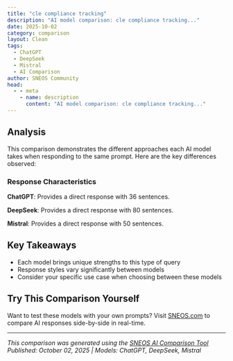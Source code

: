```yaml
---
title: "cle compliance tracking"
description: "AI model comparison: cle compliance tracking..."
date: 2025-10-02
category: comparison
layout: Clean
tags:
  - ChatGPT
  - DeepSeek
  - Mistral
  - AI Comparison
author: SNEOS Community
head:
  - - meta
    - name: description
      content: "AI model comparison: cle compliance tracking..."
---
```


<ChatComparison
  title="cle compliance tracking"
  prompt="cle compliance tracking"
  :responses='{"ChatGPT": "It looks like you\u2019re interested in CLE compliance tracking. CLE stands for Continuing Legal Education, which is mandatory in many jurisdictions for attorneys to maintain their licenses. CLE compliance tracking involves monitoring and managing an attorney\u2019s completion of required educational credits.\n\nHere\u2019s a basic overview of CLE compliance tracking:\n\n### What is CLE Compliance Tracking?\nCLE compliance tracking is the process of recording, managing, and reporting CLE credits earned by attorneys to ensure they meet the requirements set by their jurisdiction\u2019s bar association or licensing authority.\n\n### Why is it Important?\n- **Maintain Licensure:** Attorneys must meet CLE requirements to keep their license active.\n- **Avoid Penalties:** Failure to comply can lead to fines, suspension, or other disciplinary actions.\n- **Professional Development:** Helps lawyers stay updated on legal developments and skills.\n\n### Key Features of a CLE Compliance Tracking System\n1. **Credit Tracking:** Record details of CLE courses completed, including date, provider, topic, and credits earned.\n2. **Requirement Management:** Maintain jurisdiction-specific requirements, including total credits and specialty credits if applicable.\n3. **Notifications:** Alerts for upcoming deadlines or shortfalls.\n4. **Reporting:** Generate compliance reports for submission to bar associations.\n5. **Document Storage:** Keep certificates of completion and other proof.\n6. **User Management:** Handle multiple attorneys and their individual compliance statuses.\n\n### Options for CLE Compliance Tracking\n- **Manual Tracking:** Using spreadsheets or personal calendars (prone to errors).\n- **Dedicated Software:** There are CLE tracking software and platforms available, such as:\n - CLENow\n - MyLawCLE\n - Capterra has listings for CLE management systems\n- **Bar Association Tools:** Some bar associations provide their own tracking portals.\n\n### Setting Up CLE Compliance Tracking\n1. **Identify Requirements:** Get the specific CLE requirements for your jurisdiction (number of credits, types, deadlines).\n2. **Choose a Method:** Decide between manual tracking, software, or bar association tools.\n3. **Record CLE Activities:** Enter every CLE event attended or completed.\n4. **Keep Documentation:** Save certificates or attendance records.\n5. **Monitor Status:** Regularly review progress toward requirements.\n6. **Submit Reports:** When required, submit CLE reports to the regulatory body.\n\nIf you\u2019re looking for assistance with CLE compliance tracking software recommendations, implementation help, or templates, please let me know!", "DeepSeek": "Of course. \u0022CLE compliance tracking\u0022 refers to the process of monitoring and managing an attorney\u0027s completion of their **Continuing Legal Education (CLE)** requirements to maintain their license to practice law.\n\nIt\u0027s a critical administrative function for both individual lawyers and law firms. Failure to comply can result in penalties, fines, and even suspension from practice.\n\nHere\u2019s a comprehensive breakdown of what it involves, why it\u0027s important, and how it\u0027s typically managed.\n\n---\n\n### 1. What is CLE Compliance Tracking?\n\nAt its core, it\u0027s the system for:\n* **Recording:** Logging completed CLE courses (title, date, credits, category).\n* **Categorizing:** Organizing credits by type (e.g., Ethics, Professional Responsibility, Substance Abuse, General).\n* **Calculating:** Tallying total credits earned against the total required.\n* **Monitoring Deadlines:** Tracking reporting cycles and compliance deadlines.\n* **Reporting:** Generating reports for internal review or submitting to state bar authorities.\n\n---\n\n### 2. Key Components of Compliance\n\nCompliance isn\u0027t just about getting a certain number of hours. It involves several nuanced rules that must be tracked:\n\n* **Credit Requirements:** The total number of credit hours required per reporting period (e.g., 12-15 hours per year).\n* **Reporting Cycle:** The timeframe for compliance (e.g., annually, biennially, or on a rolling 3-year period).\n* **Credit Types/Categories:** Specific credit requirements for:\n * **Ethics/Professional Responsibility:** Almost every jurisdiction requires a certain number of hours dedicated to ethics.\n * **Specialized Topics:** Some states require credits in areas like diversity \u0026 inclusion, mental health, substance abuse, or prevention of malpractice.\n * **Newly Admitted Attorney (NAA) Programs:** Specific requirements for newly licensed lawyers.\n* **Credit Limits \u0026 Rules:**\n * **Carryover:** Can you apply excess credits from one period to the next?\n * **Caps on Formats:** Limits on how many credits can be earned through self-study, on-demand webinars, or teaching.\n* **Jurisdictional Variations:** This is the biggest challenge. **Every state bar has its own unique rules.** An attorney licensed in multiple states must track compliance separately for each jurisdiction.\n\n---\n\n### 3. Who is Responsible for Tracking?\n\n#### A. Individual Attorneys\nEvery lawyer is ultimately responsible for their own compliance. Many use simple tools like:\n* Spreadsheets (Excel/Google Sheets)\n* Physical folders and calendars\n* State bar\u0027s online portal\n\n#### B. Law Firms \u0026 Corporate Legal Departments\nFor organizations, centralized tracking is essential for risk management. It ensures:\n* **Firm-Wide Compliance:** Prevents any attorney from accidentally falling out of good standing.\n* **Efficiency:** Saves individual attorneys administrative time.\n* **Budgeting \u0026 Planning:** Helps in planning training and allocating funds for CLE.\n* **Risk Mitigation:** Protects the firm from the liability of an unlicensed attorney practicing law.\n\n---\n\n### 4. Methods for CLE Compliance Tracking\n\n| Method | Pros | Cons | Best For |\n| :--- | :--- | :--- | :--- |\n| **Manual (Spreadsheets/Folders)** | Free, full control, simple. | Time-consuming, high risk of human error, difficult for multi-state, no reminder alerts. | Solo practitioners with a single jurisdiction. |\n| **State Bar Portal** | Official source, direct reporting. | Only tracks for that specific state, often not user-friendly for logging. | All attorneys as a final check. |\n| **Dedicated CLE Tracking Software** | **Automation,** multi-state tracking, credit calculation, deadline alerts, integrated reporting. | Subscription cost, learning curve. | **Law firms of any size, corporate legal departments, and busy individual attorneys.** |\n\n---\n\n### 5. Features of Modern CLE Tracking Software\n\nProfessional systems automate the most tedious parts of the process:\n\n1. **Automated Credit Tracking:** Integrates with CLE providers to automatically import completed courses into the system.\n2. **Multi-Jurisdiction Management:** Tracks rules and requirements for all 50\u002B US jurisdictions in one place.\n3. **Deadline Alerts \u0026 Notifications:** Sends automated reminders to attorneys and administrators about upcoming deadlines.\n4. **Credit Calculators \u0026 Forecasting:** Shows attorneys their compliance status in real-time and forecasts what they need to complete.\n5. **Audit Trail \u0026 Reporting:** Generates detailed reports for firm management and simplifies the process of a state bar audit.\n6. **Approval Workflows:** Allows firms to manage pre-approval for CLE courses and control spending.\n\n**Popular Software Providers:** Thomson Reuters (West Legal Edcenter), LexisNexis, CLECenter, LawCLE, and various state bar association portals.\n\n---\n\n### Best Practices for Effective CLE Compliance Tracking\n\n1. **Centralize the Process:** Designate a CLE administrator or use a centralized software system.\n2. **Track As You Go:** Don\u0027t wait until the deadline. Log credits immediately after completing a course.\n3. **Understand ALL Jurisdictional Rules:** Especially for multi-state attorneys. Don\u0027t assume rules are the same.\n4. **Keep Certificates of Completion:** Always download and save the official certificate; it\u0027s your proof of attendance.\n5. **Set Internal Deadlines:** Set firm deadlines that are 2-4 weeks before the actual state bar deadline to allow for processing and corrections.\n6. **Conduct Regular Audits:** Periodically check the firm\u0027s overall compliance status to identify and address issues early.\n\nIn summary, CLE compliance tracking has evolved from a simple personal logbook to a sophisticated, automated process crucial for the operational integrity and risk management of any legal practice. Investing in a robust system saves time, reduces stress, and eliminates a significant administrative and liability risk.", "Mistral": "Compliance tracking in the context of Customer Lifecycle Engagement (CLE) involves monitoring and ensuring that all activities, processes, and interactions with customers adhere to relevant laws, regulations, and internal policies. This is crucial for maintaining trust, avoiding legal issues, and ensuring a positive customer experience. Here are some key aspects and steps involved in CLE compliance tracking:\n\n### Key Aspects of CLE Compliance Tracking\n\n1. **Regulatory Compliance**:\n - **Data Protection**: Ensure compliance with data protection regulations such as GDPR, CCPA, and others.\n - **Marketing Regulations**: Adhere to laws governing marketing communications, such as CAN-SPAM Act for email marketing.\n - **Financial Regulations**: Comply with financial regulations if your business involves financial transactions.\n\n2. **Internal Policies**:\n - **Customer Data Management**: Ensure that customer data is handled according to internal policies.\n - **Communication Standards**: Maintain standards for customer communication, including tone, frequency, and content.\n\n3. **Customer Consent**:\n - **Opt-In/Opt-Out**: Track customer consent for various types of communications and ensure that opt-out requests are honored.\n - **Preferences Management**: Respect customer preferences for communication channels and content.\n\n4. **Audit and Reporting**:\n - **Regular Audits**: Conduct regular audits to ensure compliance.\n - **Reporting**: Generate compliance reports for internal and external stakeholders.\n\n### Steps for Effective CLE Compliance Tracking\n\n1. **Define Compliance Requirements**:\n - Identify all relevant regulations and internal policies.\n - Document compliance requirements clearly.\n\n2. **Implement Compliance Tools**:\n - Use Customer Relationship Management (CRM) systems with built-in compliance features.\n - Implement data management tools that ensure data privacy and security.\n\n3. **Train Staff**:\n - Provide regular training for staff on compliance requirements.\n - Ensure that all customer-facing employees understand and adhere to compliance policies.\n\n4. **Monitor and Track**:\n - Use automated tools to monitor compliance in real-time.\n - Track customer interactions, data usage, and communication preferences.\n\n5. **Handle Non-Compliance**:\n - Establish procedures for identifying and addressing non-compliance.\n - Implement corrective actions and document them.\n\n6. **Regular Reviews and Updates**:\n - Conduct periodic reviews of compliance policies and procedures.\n - Update policies and procedures as regulations and best practices evolve.\n\n### Tools and Technologies\n\n1. **CRM Systems**:\n - Use CRM systems that offer compliance tracking features, such as Salesforce, HubSpot, or Zoho CRM.\n\n2. **Data Management Tools**:\n - Implement tools like OneTrust for data privacy management.\n\n3. **Compliance Software**:\n - Use specialized compliance software like Metacompliance or LogicGate.\n\n4. **Audit and Reporting Tools**:\n - Utilize audit and reporting tools like AuditBoard or NAVEX Global.\n\n### Best Practices\n\n1. **Transparency**:\n - Be transparent with customers about data usage and communication practices.\n\n2. **Documentation**:\n - Maintain thorough documentation of all compliance-related activities and decisions.\n\n3. **Continuous Improvement**:\n - Regularly review and improve compliance processes based on feedback and audit findings.\n\n4. **Customer Feedback**:\n - Incorporate customer feedback into compliance practices to ensure they meet customer expectations.\n\nBy following these steps and utilizing the right tools, organizations can effectively track and ensure compliance throughout the customer lifecycle, thereby building trust and maintaining a positive customer experience."}' 
  published-date="02:40"
/>

## Analysis

This comparison demonstrates the different approaches each AI model takes when responding to the same prompt. Here are the key differences observed:

### Response Characteristics

**ChatGPT**: Provides a direct response with 36 sentences. 

**DeepSeek**: Provides a direct response with 80 sentences. 

**Mistral**: Provides a direct response with 50 sentences. 

## Key Takeaways

- Each model brings unique strengths to this type of query
- Response styles vary significantly between models
- Consider your specific use case when choosing between these models

## Try This Comparison Yourself

Want to test these models with your own prompts? Visit [SNEOS.com](https://sneos.com) to compare AI responses side-by-side in real-time.

---

*This comparison was generated using the [SNEOS AI Comparison Tool](https://sneos.com)*
*Published: October 02, 2025 | Models: ChatGPT, DeepSeek, Mistral*
